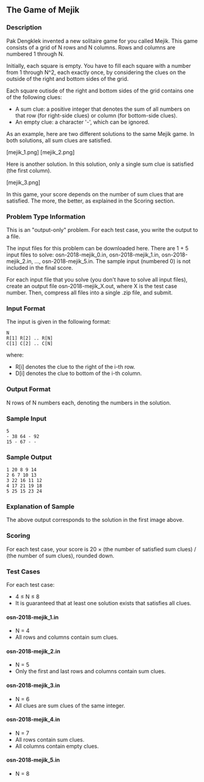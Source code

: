 ## The Game of Mejik

### Description

Pak Dengklek invented a new solitaire game for you called Mejik. This game consists of a grid of N rows and N columns. Rows and columns are numbered 1 through N.

Initially, each square is empty. You have to fill each square with a number from 1 through N^2, each exactly once, by considering the clues on the outside of the right and bottom sides of the grid.

Each square outisde of the right and bottom sides of the grid contains one of the following clues:

- A sum clue: a positive integer that denotes the sum of all numbers on that row (for right-side clues) or column (for bottom-side clues).
- An empty clue: a character '-', which can be ignored.

As an example, here are two different solutions to the same Mejik game. In both solutions, all sum clues are satisfied.

[mejik_1.png] [mejik_2.png]

Here is another solution. In this solution, only a single sum clue is satisfied (the first column).

[mejik_3.png]

In this game, your score depends on the number of sum clues that are satisfied. The more, the better, as explained in the Scoring section.

### Problem Type Information

This is an "output-only" problem. For each test case, you write the output to a file. 

The input files for this problem can be downloaded here. There are 1 + 5 input files to solve: osn-2018-mejik\_0.in, osn-2018-mejik\_1.in, osn-2018-mejik\_2.in, ..., osn-2018-mejik\_5.in. The sample input (numbered 0) is not included in the final score.

For each input file that you solve (you don't have to solve all input files), create an output file osn-2018-mejik\_X.out, where X is the test case number. Then, compress all files into a single .zip file, and submit.

### Input Format

The input is given in the following format:

    N
    R[1] R[2] .. R[N]
    C[1] C[2] .. C[N]

where:

- R[i] denotes the clue to the right of the i-th row.
- D[i] denotes the clue to bottom of the i-th column.

### Output Format

N rows of N numbers each, denoting the numbers in the solution.

### Sample Input

    5
    - 38 64 - 92
    15 - 67 - -

### Sample Output

    1 20 8 9 14
    2 6 7 10 13
    3 22 16 11 12
    4 17 21 19 18
    5 25 15 23 24

### Explanation of Sample

The above output corresponds to the solution in the first image above.

### Scoring

For each test case, your score is 20 × (the number of satisfied sum clues) / (the number of sum clues), rounded down.

### Test Cases

For each test case:

- 4 ≤ N ≤ 8
- It is guaranteed that at least one solution exists that satisfies all clues.

#### osn-2018-mejik_1.in

- N = 4
- All rows and columns contain sum clues.

#### osn-2018-mejik_2.in

- N = 5
- Only the first and last rows and columns contain sum clues.

#### osn-2018-mejik_3.in

- N = 6
- All clues are sum clues of the same integer.

#### osn-2018-mejik_4.in

- N = 7
- All rows contain sum clues.
- All columns contain empty clues.

#### osn-2018-mejik_5.in

- N = 8
